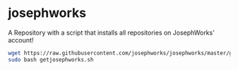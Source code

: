 # josephworks
A Repository with a script that installs all repositories on JosephWorks' account!

```sh
wget https://raw.githubusercontent.com/josephworks/josephworks/master/getjosephworks.sh
sudo bash getjosephworks.sh
```
